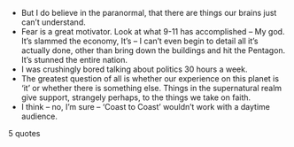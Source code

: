  - But I do believe in the paranormal, that there are things our brains just can’t understand.
 - Fear is a great motivator. Look at what 9-11 has accomplished – My god. It’s slammed the economy, It’s – I can’t even begin to detail all it’s actually done, other than bring down the buildings and hit the Pentagon. It’s stunned the entire nation.
 - I was crushingly bored talking about politics 30 hours a week.
 - The greatest question of all is whether our experience on this planet is ‘it’ or whether there is something else. Things in the supernatural realm give support, strangely perhaps, to the things we take on faith.
 - I think – no, I’m sure – ‘Coast to Coast’ wouldn’t work with a daytime audience.

5 quotes